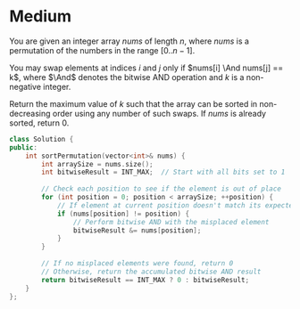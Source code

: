 # Medium

You are given an integer array $nums$ of length $n$, where $nums$ is a permutation of the numbers in the range $[0..n - 1]$.

You may swap elements at indices $i$ and $j$ only if $nums[i] \And nums[j] == k$, where $\And$ denotes the bitwise AND operation and $k$ is a non-negative integer.

Return the maximum value of $k$ such that the array can be sorted in non-decreasing order using any number of such swaps. If $nums$ is already sorted, return $0$.

```cpp
class Solution {
public:
    int sortPermutation(vector<int>& nums) {
        int arraySize = nums.size();
        int bitwiseResult = INT_MAX;  // Start with all bits set to 1
        
        // Check each position to see if the element is out of place
        for (int position = 0; position < arraySize; ++position) {
            // If element at current position doesn't match its expected value
            if (nums[position] != position) {
                // Perform bitwise AND with the misplaced element
                bitwiseResult &= nums[position];
            }
        }
        
        // If no misplaced elements were found, return 0
        // Otherwise, return the accumulated bitwise AND result
        return bitwiseResult == INT_MAX ? 0 : bitwiseResult;
    }
};
```
